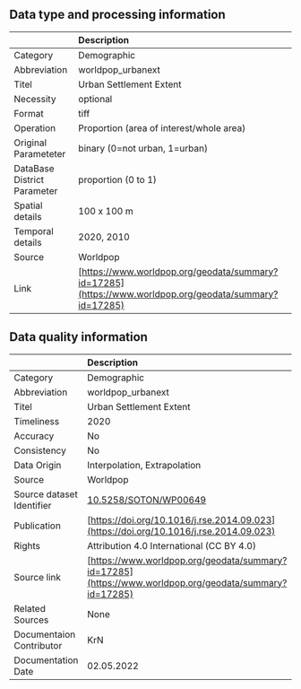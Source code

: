 ## Data type and processing information 

|                             | Description                                                                                            |
|:----------------------------|:-------------------------------------------------------------------------------------------------------|
| Category                    | Demographic                                                                                            |
| Abbreviation                | worldpop_urbanext                                                                                      |
| Titel                       | Urban Settlement Extent                                                                                |
| Necessity                   | optional                                                                                               |
| Format                      | tiff                                                                                                   |
| Operation                   | Proportion (area of interest/whole area)                                                               |
| Original Parameteter        | binary (0=not urban, 1=urban)                                                                          |
| DataBase District Parameter | proportion (0 to 1)                                                                                    |
| Spatial details             | 100 x 100 m                                                                                            |
| Temporal details            | 2020, 2010                                                                                             |
| Source                      | Worldpop                                                                                               |
| Link                        | [https://www.worldpop.org/geodata/summary?id=17285](https://www.worldpop.org/geodata/summary?id=17285) |

## Data quality information 

|                           | Description                                                                                            |
|:--------------------------|:-------------------------------------------------------------------------------------------------------|
| Category                  | Demographic                                                                                            |
| Abbreviation              | worldpop_urbanext                                                                                      |
| Titel                     | Urban Settlement Extent                                                                                |
| Timeliness                | 2020                                                                                                   |
| Accuracy                  | No                                                                                                     |
| Consistency               | No                                                                                                     |
| Data Origin               | Interpolation, Extrapolation                                                                           |
| Source                    | Worldpop                                                                                               |
| Source dataset Identifier | [10.5258/SOTON/WP00649](https://doi.org/10.5258/SOTON/WP00649)                                         |
| Publication               | [https://doi.org/10.1016/j.rse.2014.09.023](https://doi.org/10.1016/j.rse.2014.09.023)                 |
| Rights                    | Attribution 4.0 International (CC BY 4.0)                                                              |
| Source link               | [https://www.worldpop.org/geodata/summary?id=17285](https://www.worldpop.org/geodata/summary?id=17285) |
| Related Sources           | None                                                                                                   |
| Documentaion Contributor  | KrN                                                                                                    |
| Documentation Date        | 02.05.2022                                                                                             |
